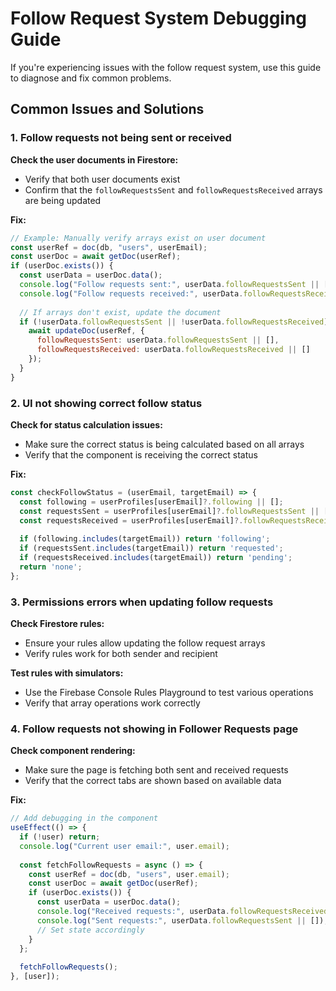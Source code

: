 # Follow Request System Debugging Guide

If you're experiencing issues with the follow request system, use this guide to diagnose and fix common problems.

## Common Issues and Solutions

### 1. Follow requests not being sent or received

**Check the user documents in Firestore:**
- Verify that both user documents exist
- Confirm that the `followRequestsSent` and `followRequestsReceived` arrays are being updated

**Fix:**
```javascript
// Example: Manually verify arrays exist on user document
const userRef = doc(db, "users", userEmail);
const userDoc = await getDoc(userRef);
if (userDoc.exists()) {
  const userData = userDoc.data();
  console.log("Follow requests sent:", userData.followRequestsSent || []);
  console.log("Follow requests received:", userData.followRequestsReceived || []);
  
  // If arrays don't exist, update the document
  if (!userData.followRequestsSent || !userData.followRequestsReceived) {
    await updateDoc(userRef, {
      followRequestsSent: userData.followRequestsSent || [],
      followRequestsReceived: userData.followRequestsReceived || []
    });
  }
}
```

### 2. UI not showing correct follow status

**Check for status calculation issues:**
- Make sure the correct status is being calculated based on all arrays
- Verify that the component is receiving the correct status

**Fix:**
```javascript
const checkFollowStatus = (userEmail, targetEmail) => {
  const following = userProfiles[userEmail]?.following || [];
  const requestsSent = userProfiles[userEmail]?.followRequestsSent || [];
  const requestsReceived = userProfiles[userEmail]?.followRequestsReceived || [];
  
  if (following.includes(targetEmail)) return 'following';
  if (requestsSent.includes(targetEmail)) return 'requested';
  if (requestsReceived.includes(targetEmail)) return 'pending';
  return 'none';
};
```

### 3. Permissions errors when updating follow requests

**Check Firestore rules:**
- Ensure your rules allow updating the follow request arrays
- Verify rules work for both sender and recipient

**Test rules with simulators:**
- Use the Firebase Console Rules Playground to test various operations
- Verify that array operations work correctly

### 4. Follow requests not showing in Follower Requests page

**Check component rendering:**
- Make sure the page is fetching both sent and received requests
- Verify that the correct tabs are shown based on available data

**Fix:**
```javascript
// Add debugging in the component
useEffect(() => {
  if (!user) return;
  console.log("Current user email:", user.email);
  
  const fetchFollowRequests = async () => {
    const userRef = doc(db, "users", user.email);
    const userDoc = await getDoc(userRef);
    if (userDoc.exists()) {
      const userData = userDoc.data();
      console.log("Received requests:", userData.followRequestsReceived || []);
      console.log("Sent requests:", userData.followRequestsSent || []);
      // Set state accordingly
    }
  };
  
  fetchFollowRequests();
}, [user]);
```
